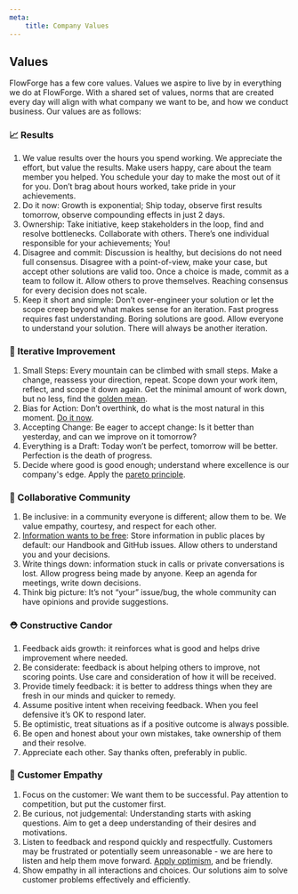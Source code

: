 ```yaml
---
meta:
    title: Company Values
---
```


## Values

FlowForge has a few core values. Values we aspire to live by in everything we do
at FlowForge. With a shared set of values, norms that are created every day will
align with what company we want to be, and how we conduct business. Our values
are as follows:

### 📈 Results

1. We value results over the hours you spend working. We appreciate the effort, but value the results. Make users happy, care about the team member you helped. You schedule your day to make the most out of it for you. Don’t brag about hours worked, take pride in your achievements.
1. <a name="doitnow">Do it now</a>: Growth is exponential; Ship today, observe first results tomorrow, observe compounding effects in just 2 days.
1. Ownership: Take initiative, keep stakeholders in the loop, find and resolve bottlenecks. Collaborate with others. There’s one individual responsible for your achievements; You!
1. <a name="disagreeandcommit">Disagree and commit</a>: Discussion is healthy, but decisions do not need full consensus. Disagree with a point-of-view, make your case, but accept other solutions are valid too. Once a choice is made, commit as a team to follow it. Allow others to prove themselves. Reaching consensus for every decision does not scale.
1. Keep it short and simple: Don’t over-engineer your solution or let the scope creep beyond what makes sense for an iteration. Fast progress requires fast understanding. Boring solutions are good. Allow everyone to understand your solution. There will always be another iteration.


### 🔁 Iterative Improvement

1. Small Steps: Every mountain can be climbed with small steps. Make a change,
reassess your direction, repeat. Scope down your work item, reflect, and scope
it down again. Get the minimal amount of work down, but no less, find the [golden mean](https://en.wikipedia.org/wiki/Golden_mean_%28philosophy%29).
1. Bias for Action: Don’t overthink, do what is the most natural in this moment. [Do it now](#doitnow).
1. Accepting Change: Be eager to accept change: Is it better than yesterday, and can we improve on it tomorrow?
1. Everything is a Draft: Today won’t be perfect, tomorrow will be better. Perfection is the death of progress.
1. Decide where good is good enough; understand where excellence is our company's
edge. Apply the [pareto principle](https://en.wikipedia.org/wiki/Pareto_principle).

### 👥 Collaborative Community

1. Be inclusive: in a community everyone is different; allow them to be. We
value empathy, courtesy, and respect for each other.
1. [Information wants to be free](https://en.wikipedia.org/wiki/Information_wants_to_be_free):
Store information in public places by default: our Handbook and GitHub issues.
Allow others to understand you and your decisions.
1. Write things down: information stuck in calls or private conversations is lost.
Allow progress being made by anyone. Keep an agenda for meetings, write down decisions.
1. Think big picture: It’s not “your” issue/bug, the whole community can have
opinions and provide suggestions.

### ⛑️ Constructive Candor

1. Feedback aids growth: it reinforces what is good and helps drive improvement where needed.
1. Be considerate: feedback is about helping others to improve, not scoring points. Use care and consideration of how it will be received.
1. Provide timely feedback: it is better to address things when they are fresh in our minds and quicker to remedy.
1. Assume positive intent when receiving feedback. When you feel defensive it’s OK to
 respond later.
1. <a id="optimism">Be optimistic</a>, treat situations as if a positive outcome is always possible.
1. Be open and honest about your own mistakes, take ownership of them and their resolve.
1. Appreciate each other. Say thanks often, preferably in public.

### 🤝 Customer Empathy

1. Focus on the customer: We want them to be successful. Pay attention to competition, but put the customer first.
1. Be curious, not judgemental: Understanding starts with asking questions. Aim to get a deep understanding of their desires and motivations.
1. Listen to feedback and respond quickly and respectfully. Customers may be frustrated or potentially seem unreasonable - we are here to listen and help them move forward.  [Apply optimism](#optimism), and be friendly.
1. Show empathy in all interactions and choices. Our solutions aim to solve customer problems effectively and efficiently.

